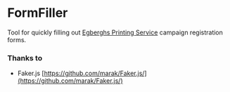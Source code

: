 # FormFiller

Tool for quickly filling out [Egberghs Printing Service](https://www.egberghs.be) campaign registration forms.

### Thanks to
* Faker.js [https://github.com/marak/Faker.js/](https://github.com/marak/Faker.js/)